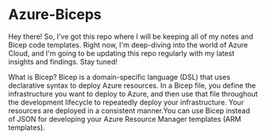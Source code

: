 # Azure-Biceps

Hey there! So, I've got this repo where I will be keeping all of my notes and Bicep code templates. Right now, I'm deep-diving into the world of Azure Cloud, and I'm going to be updating this repo regularly with my latest insights and findings. Stay tuned!

What is Bicep?
Bicep is a domain-specific language (DSL) that uses declarative syntax to deploy Azure resources. In a Bicep file, you define the infrastructure you want to deploy to Azure, and then use that file throughout the development lifecycle to repeatedly deploy your infrastructure. Your resources are deployed in a consistent manner.You can use Bicep instead of JSON for developing your Azure Resource Manager templates (ARM templates).
